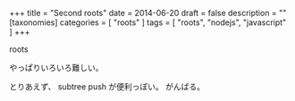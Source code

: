 +++
title = "Second roots"
date = 2014-06-20
draft = false
description = ""
[taxonomies]
categories = [ "roots" ]
tags = [ "roots", "nodejs", "javascript" ]
+++

roots

やっぱりいろいろ難しい。

<!-- more -->

とりあえず、 subtree push が便利っぽい。
がんばる。


